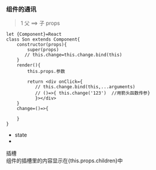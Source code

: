 ### 组件的通讯
>1 父 ==> 子  props
```
let {Component}=React
class Son extends Component{
    constructor(props){
        super(props)
       // this.change=this.change.bind(this)
    }
    render(){
        this.props.参数

        return <div onClick={
           // this.change.bind(this,...arguments)
           // ()=>{ this.change('123')  //用箭头函数传参}
           }></div>
    }
    change=()=>{

    }
}
```
- state
- 



插槽  
    组件的插槽里的内容显示在{this.props.children}中








